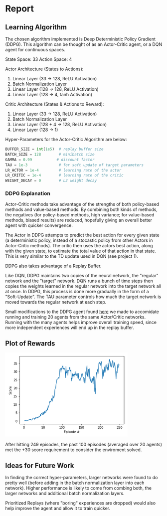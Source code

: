 # Report

## Learning Algorithm

The chosen algorithm implemented is Deep Deterministic Policy Gradient (DDPG). This algorithm can be thought of as an Actor-Critic agent, or a DQN agent for continuous spaces.

State Space: 33
Action Space: 4

Actor Architecture (States to Actions):
  1. Linear Layer (33 -> 128, ReLU Activation)
  2. Batch Normalization Layer
  3. Linear Layer (128 -> 128, ReLU Activation)
  4. Linear Layer (128 -> 4, tanh Activation)

Critic Architecture (States & Actions to Reward):
  1. Linear Layer (33 -> 128, ReLU Activation)
  2. Batch Normalization Layer
  3. Linear Layer (128 + 4 -> 128, ReLU Activation)
  4. Linear Layer (128 -> 1)

Hyper-Parameters for the Actor-Critic Algorithm are below:
```python
BUFFER_SIZE = int(1e5)  # replay buffer size
BATCH_SIZE = 128        # minibatch size
GAMMA = 0.99           # discount factor
TAU = 1e-3              # for soft update of target parameters
LR_ACTOR = 1e-4         # learning rate of the actor 
LR_CRITIC = 1e-4        # learning rate of the critic
WEIGHT_DECAY = 0        # L2 weight decay
```

### DDPG Explanation

Actor-Critic methods take advantage of the strengths of both policy-based methods and value-based methods. By combining both kinds of methods, the negatives (for policy-based methods, high variance; for value-based methods, biased results) are reduced, hopefully giving an overall better agent with quicker convergence.

The Actor in DDPG attempts to predict the best action for every given state (a deterministic policy, instead of a stocastic policy from other Actors in Actor-Critic methods). The critic then uses the actors best action, along with the given state, to estimate the total value of that action in that state. This is very similar to the TD update used in DQN (see project 1).

DDPG also takes advantage of a Replay Buffer.

Like DQN, DDPG maintains two copies of the neural network, the "regular" network and the "target" network. DQN runs a bunch of time steps then copies the weights learned in the regular network into the target network all at once. In DDPG, this process is done more gradually in the form of a "Soft-Update". The TAU parameter controls how much the target network is moved towards the regular network at each step.

Small modifications to the DDPG agent found [here](https://github.com/udacity/deep-reinforcement-learning/tree/master/ddpg-pendulum) we made to accomidate running and training 20 agents from the same Actor/Critic networks. Running with the many agents helps improve overall training speed, since more independent experiences will end up in the replay buffer.

## Plot of Rewards

![Performance Chart](performance.png)

After hitting 249 episodes, the past 100 episodes (averaged over 20 agents) met the +30 score requirement to consider the enviroment solved.

## Ideas for Future Work

In finding the correct hyper-parameters, larger networks were found to do pretty well (before adding in the batch normalization layer into each network). Higher performance is likely to come from combing both, the larger networks and additional batch normalization layers. 

Prioritized Replays (where "boring" experiences are dropped) would also help improve the agent and allow it to train quicker.
